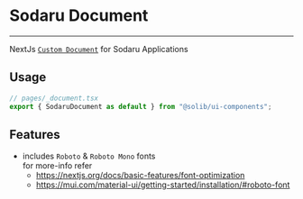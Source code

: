 # Sodaru Document

---

NextJs [`Custom Document`](https://nextjs.org/docs/advanced-features/custom-document) for Sodaru Applications

## Usage

```typescript
// pages/_document.tsx
export { SodaruDocument as default } from "@solib/ui-components";
```

## Features

- includes `Roboto` & `Roboto Mono` fonts  
  for more-info refer
  - https://nextjs.org/docs/basic-features/font-optimization
  - https://mui.com/material-ui/getting-started/installation/#roboto-font
